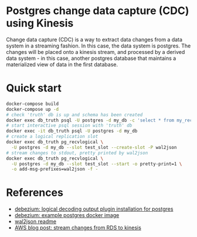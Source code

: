 # Postgres change data capture (CDC) using Kinesis

Change data capture (CDC) is a way to extract data changes from a data system in
a streaming fashion. In this case, the data system is postgres. The changes will
be placed onto a kinesis stream, and processed by a derived data system - in
this case, another postgres database that maintains a materialized view of data
in the first database.

# Quick start

```sh
docker-compose build
docker-compose up -d
# check 'truth' db is up and schema has been created
docker exec db_truth psql -U postgres -d my_db -c 'select * from my_records;'
# start interactive psql session with 'truth' db
docker exec -it db_truth psql -U postgres -d my_db
# create a logical replication slot
docker exec db_truth pg_recvlogical \
  -U postgres -d my_db --slot test_slot --create-slot -P wal2json
# stream changes to stdout, pretty printed by wal2json
docker exec db_truth pg_recvlogical \
  -U postgres -d my_db --slot test_slot --start -o pretty-print=1 \
  -o add-msg-prefixes=wal2json -f -
```

# References
- [debezium: logical decoding output plugin installation for postgres](https://debezium.io/documentation/reference/postgres-plugins.html)
- [debezium: example postgres docker image](https://github.com/debezium/docker-images/tree/master/postgres/9.6)
- [wal2json readme](https://github.com/eulerto/wal2json)
- [AWS blog post: stream changes from RDS to kinesis](https://aws.amazon.com/blogs/database/stream-changes-from-amazon-rds-for-postgresql-using-amazon-kinesis-data-streams-and-aws-lambda/)
